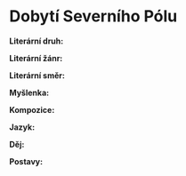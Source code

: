 # Dobytí Severního Pólu

**Literární druh:** 

**Literární žánr:** 

**Literární směr:** 

**Myšlenka:** 

**Kompozice:** 

**Jazyk:**

**Děj:** 

**Postavy:**   
